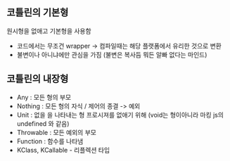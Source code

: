 ## 코틀린의 기본형
원시형을 없애고 기본형을 사용함
- 코드에서는 무조건 wrapper -> 컴파일때는 해당 플랫폼에서 유리한 것으로 변환
- 불변이나 아니냐에만 관심을 가짐 (불변은 복사듬 뭐든 알빠 없다는 마인드)

## 코틀린의 내장형
- Any : 모든 형의 부모
- Nothing : 모든 형의 자식 / 제어의 종결 -> 예외
- Unit : 없을 을 나타내는 형 프로시져를 없애기 위해 (void는 형이아니라 마킹 js의 undefined 와 같음)
- Throwable : 모든 예외의 부모
- Function : 함수를 나타냄
- KClass, KCallable - 리플렉션 타입 